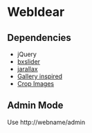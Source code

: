 # WebIdear

## Dependencies
- jQuery
- [bxslider](https://www.npmjs.com/package/bxslider)
- [jarallax](https://www.npmjs.com/package/jarallax)
- [Gallery inspired](https://www.jqueryscript.net/layout/Filterable-Portfolio-Wall-with-jQuery-CSS3.html)
- [Crop Images](https://www.jqueryscript.net/other/zoomable-rotatable-image-cropper-cropme.html)

## Admin Mode
Use http://webname/admin